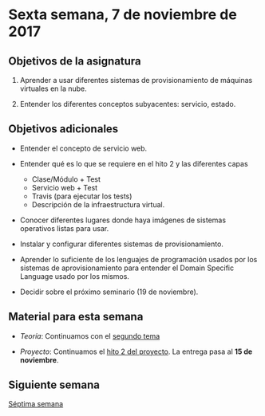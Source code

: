# Sexta semana, 7 de noviembre de 2017


## Objetivos de la asignatura

1. Aprender a usar diferentes sistemas de provisionamiento de máquinas
   virtuales en la nube.

2. Entender los diferentes conceptos subyacentes: servicio, estado.

## Objetivos adicionales

* Entender el concepto de servicio web.

* Entender qué es lo que se requiere en el hito 2 y las diferentes
  capas
  * Clase/Módulo + Test
  * Servicio web + Test
  * Travis (para ejecutar los tests)
  * Descripción de la infraestructura virtual.

* Conocer diferentes lugares donde haya imágenes de sistemas
  operativos listas para usar.

* Instalar y configurar diferentes sistemas de provisionamiento.

* Aprender lo suficiente de los lenguajes de programación usados por
  los sistemas de aprovisionamiento para entender el Domain Specific
  Language usado por los mismos.

* Decidir sobre el próximo seminario (19 de noviembre).

## Material para esta semana

* *Teoría*: Continuamos con el
  [segundo tema](http://jj.github.io/CC/documentos/temas/PaaS)

* *Proyecto*: Continuamos el
  [hito 2 del proyecto](https://jj.github.io/CC/documentos/proyecto/2.PaaS).
  La entrega pasa al **15 de noviembre**. 

## Siguiente semana

[Séptima semana](07-semana.md)
